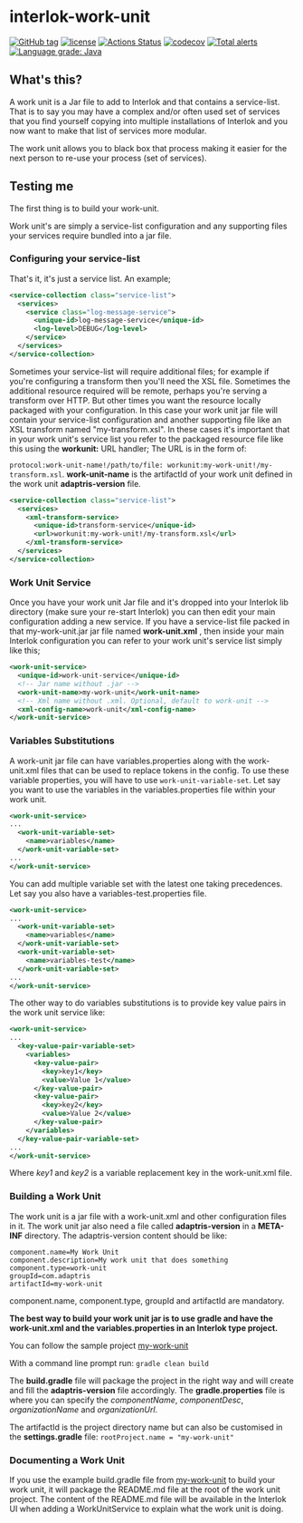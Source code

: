# interlok-work-unit

[![GitHub tag](https://img.shields.io/github/tag/adaptris/interlok-work-unit.svg)](https://github.com/adaptris/interlok-work-unit/tags) [![license](https://img.shields.io/github/license/adaptris/interlok-work-unit.svg)](https://github.com/adaptris/interlok-work-unit/blob/develop/LICENSE) [![Actions Status](https://github.com/adaptris/interlok-work-unit/actions/workflows/gradle-publish.yml/badge.svg)](https://github.com/adaptris/interlok-work-unit/actions) [![codecov](https://codecov.io/gh/adaptris/interlok-work-unit/branch/develop/graph/badge.svg)](https://codecov.io/gh/adaptris/interlok-work-unit) [![Total alerts](https://img.shields.io/lgtm/alerts/g/adaptris/interlok-work-unit.svg?logo=lgtm&logoWidth=18)](https://lgtm.com/projects/g/adaptris/interlok-work-unit/alerts/) [![Language grade: Java](https://img.shields.io/lgtm/grade/java/g/adaptris/interlok-work-unit.svg?logo=lgtm&logoWidth=18)](https://lgtm.com/projects/g/adaptris/interlok-work-unit/context:java)

## What's this? ##

A work unit is a Jar file to add to Interlok and that contains a service-list. That is to say you may have a complex and/or often used set of services that you find yourself copying into multiple installations of Interlok and you now want to make that list of services more modular.

The work unit allows you to black box that process making it easier for the next person to re-use your process (set of services).

## Testing me ##

The first thing is to build your work-unit.

Work unit's are simply a service-list configuration and any supporting files your services require bundled into a jar file. 

### Configuring your service-list ###

That's it, it's just a service list.  An example;

```xml
<service-collection class="service-list">
  <services>
    <service class="log-message-service">
      <unique-id>log-message-service</unique-id>
      <log-level>DEBUG</log-level>
    </service>
  </services>
</service-collection>
```

Sometimes your service-list will require additional files; for example if you're configuring a transform then you'll need the XSL file. Sometimes the additional resource required will be remote, perhaps you're serving a transform over HTTP. But other times you want the resource locally packaged with your configuration. In this case your work unit jar file will contain your service-list configuration and another supporting file like an XSL transform named "my-transform.xsl". In these cases it's important that in your work unit's service list you refer to the packaged resource file like this using the __workunit:__ URL handler; The URL is in the form of:

`protocol:work-unit-name!/path/to/file: workunit:my-work-unit!/my-transform.xsl`. **work-unit-name** is the artifactId of your work unit defined in the work unit **adaptris-version** file.

```xml
<service-collection class="service-list">
  <services>
    <xml-transform-service>
      <unique-id>transform-service</unique-id>
      <url>workunit:my-work-unit!/my-transform.xsl</url>
    </xml-transform-service>
  </services>
</service-collection>
```

### Work Unit Service ###

Once you have your work unit Jar file and it's dropped into your Interlok lib directory (make sure your re-start Interlok) you can then edit your main configuration adding a new service.
If you have a service-list file packed in that my-work-unit.jar jar file named  __work-unit.xml__ , then inside your main Interlok configuration you can refer to your work unit's service list simply like this;

```xml
<work-unit-service>
  <unique-id>work-unit-service</unique-id>
  <!-- Jar name without .jar -->
  <work-unit-name>my-work-unit</work-unit-name>
  <!-- Xml name without .xml. Optional, default to work-unit -->
  <xml-config-name>work-unit</xml-config-name>
</work-unit-service>
```

### Variables Substitutions ###

A work-unit jar file can have variables.properties along with the work-unit.xml files that can be used to replace tokens in the config.
To use these variable properties, you will have to use `work-unit-variable-set`. Let say you want to use the variables in the variables.properties file within your work unit.

```xml
<work-unit-service>
...
  <work-unit-variable-set>
    <name>variables</name>
  </work-unit-variable-set>
...
</work-unit-service>
```

You can add multiple variable set with the latest one taking precedences. Let say you also have a variables-test.properties file.

```xml
<work-unit-service>
...
  <work-unit-variable-set>
    <name>variables</name>
  </work-unit-variable-set>
  <work-unit-variable-set>
    <name>variables-test</name>
  </work-unit-variable-set>
...
</work-unit-service>
```

The other way to do variables substitutions is to provide key value pairs in the work unit service like:

```xml
<work-unit-service>
...
  <key-value-pair-variable-set>
    <variables>
      <key-value-pair>
        <key>key1</key>
        <value>Value 1</value>
      </key-value-pair>
      <key-value-pair>
        <key>key2</key>
        <value>Value 2</value>
      </key-value-pair>
    </variables>
  </key-value-pair-variable-set>
...
</work-unit-service>
```
Where *key1* and *key2* is a variable replacement key in the work-unit.xml file.

### Building a Work Unit ###

The work unit is a jar file with a work-unit.xml and other configuration files in it.
The work unit jar also need a file called **adaptris-version** in a **META-INF** directory.
The adaptris-version content should be like:

```
component.name=My Work Unit
component.description=My work unit that does something
component.type=work-unit
groupId=com.adaptris
artifactId=my-work-unit
```
component.name, component.type, groupId and artifactId are mandatory.

**The best way to build your work unit jar is to use gradle and have the work-unit.xml and the variables.properties in an Interlok type project.**

You can follow the sample project [my-work-unit](sample/my-work-unit)

With a command line prompt run: `gradle clean build`

The **build.gradle** file will package the project in the right way and will create and fill the **adaptris-version** file accordingly.
The **gradle.properties** file is where you can specify the *componentName*, *componentDesc*, *organizationName* and *organizationUrl*.

The artifactId is the project directory name but can also be customised in the **settings.gradle** file: `rootProject.name = "my-work-unit"`

### Documenting a Work Unit ###

If you use the example build.gradle file from [my-work-unit](sample/my-work-unit) to build your work unit, it will package the README.md file at the root of the work unit project. The content of the README.md file will be available in the Interlok UI when adding a WorkUnitService to explain what the work unit is doing.

